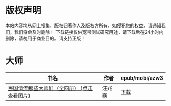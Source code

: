 # 版权声明

本站内容均从网上搜集，版权归著作人及版权方所有，如侵犯您的权益，请通知我们，我们将会及时删除！ 下载链接仅供宽带测试研究用途，请下载后在24小时内删除，请勿用于商业目的。请支持正版！

# 大师

| 书名 | 作者 | epub/mobi/azw3 |
| --- | --- | --- |
| [民国清流那些大师们（全四册） (点击查看图片)](https://www.dushupai.com/attachment/2024/06/02/c41ddd3b5df6e255.jpg) | 汪兆骞 | [下载](https://url89.ctfile.com/f/31084289-1357010944-bdb64a?p=8866) |
